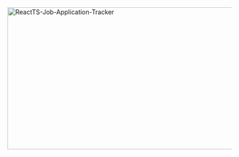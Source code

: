 <img src="https://socialify.git.ci/Sbonelo2/ReactTS-Job-Application-Tracker/image?language=1&owner=1&name=1&stargazers=1&theme=Light" alt="ReactTS-Job-Application-Tracker" width="640" height="320" />

